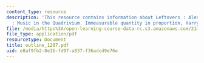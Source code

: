 ```yaml
---
content_type: resource
description: 'This resource contains information about Leftovers : Aleatory, Introduction
  : Music in the Quadrivium. Immeasurable quantity in proportion, Harry Partch.'
file: /media/https%3A/open-learning-course-data-rc.s3.amazonaws.com/21m-262-modern-music-1900-1960-fall-2006/e8af9fb28e16fd97a837f36adcd9e76e_outline_1207.pdf
file_type: application/pdf
resourcetype: Document
title: outline_1207.pdf
uid: e8af9fb2-8e16-fd97-a837-f36adcd9e76e
---
```

